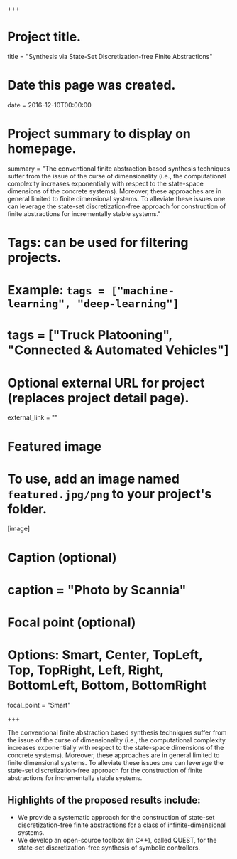 +++
# Project title.
title = "Synthesis via State-Set Discretization-free Finite Abstractions"

# Date this page was created.
date = 2016-12-10T00:00:00

# Project summary to display on homepage.
summary = "The conventional finite abstraction based synthesis techniques suffer from the issue of the curse of dimensionality (i.e., the computational complexity increases exponentially with respect to the state-space dimensions of the concrete systems). Moreover, these approaches are in general limited to finite dimensional systems. To alleviate these issues one can leverage the state-set discretization-free approach for construction of finite abstractions for incrementally stable systems."

# Tags: can be used for filtering projects.
# Example: `tags = ["machine-learning", "deep-learning"]`
# tags = ["Truck Platooning", "Connected & Automated Vehicles"]

# Optional external URL for project (replaces project detail page).
external_link = ""

# Featured image
# To use, add an image named `featured.jpg/png` to your project's folder. 
[image]
  # Caption (optional)
 #  caption = "Photo by Scannia"

  # Focal point (optional)
  # Options: Smart, Center, TopLeft, Top, TopRight, Left, Right, BottomLeft, Bottom, BottomRight
  focal_point = "Smart"

+++

The conventional finite abstraction based synthesis techniques suffer from the issue of the curse of dimensionality (i.e., the computational complexity increases exponentially with respect to the state-space dimensions of the concrete systems). Moreover, these approaches are in general limited to finite dimensional systems. To alleviate these issues one can leverage the state-set discretization-free approach for the construction of finite abstractions for incrementally stable systems.

## Highlights of the proposed results include:
* We provide a systematic approach for the construction of state-set discretization-free finite abstractions for a class of infinite-dimensional systems.
* We develop an open-source toolbox (in C++), called QUEST, for the state-set discretization-free  synthesis of symbolic controllers.
